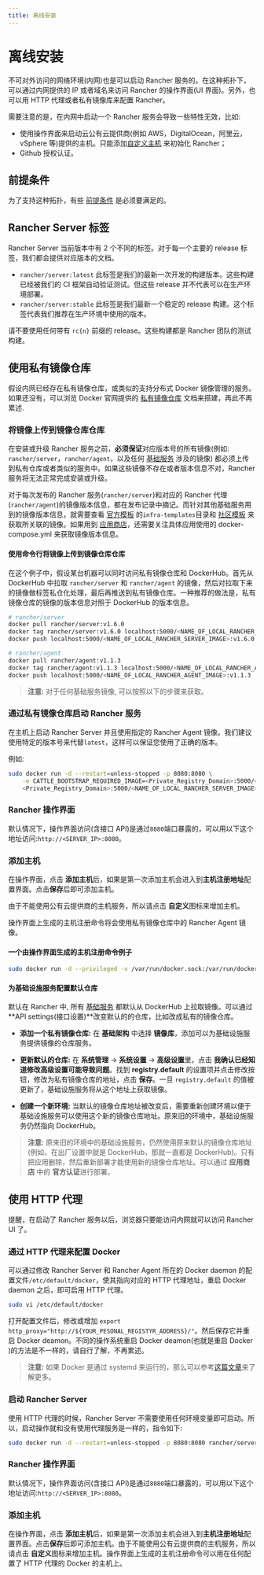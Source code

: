```yaml
---
title: 离线安装
---
```


# 离线安装

不可对外访问的网络环境(内网)也是可以启动 Rancher 服务的。在这种拓扑下，可以通过内网提供的 IP 或者域名来访问 Rancher 的操作界面(UI 界面)。另外，也可以用 HTTP 代理或者私有镜像库来配置 Rancher。

需要注意的是，在内网中启动一个 Rancher 服务会导致一些特性无效，比如:

- 使用操作界面来启动云公有云提供商(例如 AWS，DigitalOcean，阿里云，vSphere 等)提供的主机。只能添加[自定义主机](/docs/rancher1/infrastructure/hosts/custom/_index) 来初始化 Rancher；
- Github 授权认证。

## 前提条件

为了支持这种拓扑，有些 [前提条件](/docs/rancher1/installation/installing-server/_index#安装需求) 是必须要满足的。

## Rancher Server 标签

Rancher Server 当前版本中有 2 个不同的标签。对于每一个主要的 release 标签，我们都会提供对应版本的文档。

- `rancher/server:latest` 此标签是我们的最新一次开发的构建版本。这些构建已经被我们的 CI 框架自动验证测试。但这些 release 并不代表可以在生产环境部署。
- `rancher/server:stable` 此标签是我们最新一个稳定的 release 构建。这个标签代表我们推荐在生产环境中使用的版本。

请不要使用任何带有 `rc{n}` 前缀的 release。这些构建都是 Rancher 团队的测试构建。

## 使用私有镜像仓库

假设内网已经存在私有镜像仓库，或类似的支持分布式 Docker 镜像管理的服务。如果还没有，可以浏览 Docker 官网提供的 [私有镜像仓库](https://docs.docker.com/registry/) 文档来搭建，再此不再累述.

### 将镜像上传到镜像仓库仓库

在安装或升级 Rancher 服务之前，**必须保证**对应版本号的所有镜像(例如: `rancher/server`，`rancher/agent`，以及任何 [基础服务](/docs/rancher1/rancher-service/_index) 涉及的镜像) 都必须上传到私有仓库或者类似的服务中。如果这些镜像不存在或者版本信息不对，Rancher 服务将无法正常完成安装或升级。

对于每次发布的 Rancher 服务(`rancher/server`)和对应的 Rancher 代理(`rancher/agent`)的镜像版本信息，都在发布记录中摘记。而针对其他基础服务用到的镜像版本信息，就需要查看 [官方模板](https://github.com/rancher/rancher-catalog) 的`infra-templates`目录和 [社区模板](https://github.com/rancher/community-catalog) 来获取所关联的镜像。如果用到 [应用商店](/docs/rancher1/configurations/catalog/_index)，还需要关注具体应用使用的 docker-compose.yml 来获取镜像版本信息。

#### 使用命令行将镜像上传到镜像仓库仓库

在这个例子中，假设某台机器可以同时访问私有镜像仓库和 DockerHub。首先从 DockerHub 中拉取 `rancher/server` 和 `rancher/agent` 的镜像，然后对拉取下来的镜像做标签私仓化处理，最后再推送到私有镜像仓库。一种推荐的做法是，私有镜像仓库的镜像的版本信息对照于 DockerHub 的版本信息。

```bash
# rancher/server
docker pull rancher/server:v1.6.0
docker tag rancher/server:v1.6.0 localhost:5000/<NAME_OF_LOCAL_RANCHER_SERVER_IMAGE>:v1.6.0
docker push localhost:5000/<NAME_OF_LOCAL_RANCHER_SERVER_IMAGE>:v1.6.0

# rancher/agent
docker pull rancher/agent:v1.1.3
docker tag rancher/agent:v1.1.3 localhost:5000/<NAME_OF_LOCAL_RANCHER_AGENT_IMAGE>:v1.1.3
docker push localhost:5000/<NAME_OF_LOCAL_RANCHER_AGENT_IMAGE>:v1.1.3
```

> **注意:** 对于任何基础服务镜像, 可以按照以下的步骤来获取。

### 通过私有镜像仓库启动 Rancher 服务

在主机上启动 Rancher Server 并且使用指定的 Rancher Agent 镜像。我们建议使用特定的版本号来代替`latest`，这样可以保证您使用了正确的版本。

例如:

```bash
sudo docker run -d --restart=unless-stopped -p 8080:8080 \
    -e CATTLE_BOOTSTRAP_REQUIRED_IMAGE=<Private_Registry_Domain>:5000/<NAME_OF_LOCAL_RANCHER_AGENT_IMAGE>:v1.1.3 \
    <Private_Registry_Domain>:5000/<NAME_OF_LOCAL_RANCHER_SERVER_IMAGE>:v1.6.0
```

### Rancher 操作界面

默认情况下，操作界面访问(含接口 API)是通过`8080`端口暴露的，可以用以下这个地址访问:`http://<SERVER_IP>:8080`。

### 添加主机

在操作界面，点击 **添加主机**后，如果是第一次添加主机会进入到**主机注册地址**配置界面。点击**保存**后即可添加主机。

由于不能使用公有云提供商的主机服务，所以请点击 **自定义**图标来增加主机。

操作界面上生成的主机注册命令将会使用私有镜像仓库中的 Rancher Agent 镜像。

#### 一个由操作界面生成的主机注册命令例子

```bash
sudo docker run -d --privileged -v /var/run/docker.sock:/var/run/docker.sock <Private_Registry_Domain>:5000/<NAME_OF_LOCAL_RANCHER_AGENT_IMAGE>:v1.1.3 http://<SERVER_IP>:8080/v1/scripts/<security_credentials>
```

#### 为基础设施服务配置默认仓库

默认在 Rancher 中, 所有 [基础服务](/docs/rancher1/rancher-service/_index) 都默认从 DockerHub 上拉取镜像。可以通过 **API settings(接口设置)**改变默认的的仓库，比如改成私有的镜像仓库。

- **添加一个私有镜像仓库:** 在 **基础架构** 中选择 **镜像库**，添加可以为基础设施服务提供镜像的仓库服务。

- **更新默认的仓库:** 在 **系统管理** -> **系统设置** -> **高级设置**里，点击 **我确认已经知道修改高级设置可能导致问题**。找到 **registry.default** 的设置项并点击修改按钮，修改为私有镜像仓库的地址，点击 **保存**。一旦 `registry.default` 的值被更新了，基础设施服务将从这个地址上获取镜像。

- **创建一个新环境:** 当默认的镜像仓库地址被改变后，需要重新创建环境以便于基础设施服务可以使用这个新的镜像仓库地址。原来旧的环境中，基础设施服务仍然指向 DockerHub。

> **注意:** 原来旧的环境中的基础设施服务，仍然使用原来默认的镜像仓库地址(例如，在出厂设置中就是 DockerHub，那就一直都是 DockerHub)。只有把应用删除，然后重新部署才能使用新的镜像仓库地址。可以通过 **应用商店** 中的 **官方认证**进行部署。

## 使用 HTTP 代理

提醒，在启动了 Rancher 服务以后，浏览器只要能访问内网就可以访问 Rancher UI 了。

### 通过 HTTP 代理来配置 Docker

可以通过修改 Rancher Server 和 Rancher Agent 所在的 Docker daemon 的配置文件`/etc/default/docker`，使其指向对应的 HTTP 代理地址，重启 Docker daemon 之后，即可启用 HTTP 代理。

```bash
sudo vi /etc/default/docker
```

打开配置文件后，修改或增加 `export http_proxy="http://${YOUR_PESONAL_REGISTYR_ADDRESS}/"`。然后保存它并重启 Docker deamon。不同的操作系统重启 Docker deamon(也就是重启 Docker )的方法是不一样的，请自行了解，不再累述。

> **注意:** 如果 Docker 是通过 systemd 来运行的，那么可以参考[这篇文章](https://docs.docker.com/articles/systemd/#http-proxy)来了解更多。

### 启动 Rancher Server

使用 HTTP 代理的时候，Rancher Server 不需要使用任何环境变量即可启动。所以，启动操作就和没有使用代理服务是一样的，指令如下:

```bash
sudo docker run -d --restart=unless-stopped -p 8080:8080 rancher/server
```

### Rancher 操作界面

默认情况下，操作界面访问(含接口 API)是通过`8080`端口暴露的，可以用以下这个地址访问:`http://<SERVER_IP>:8080`。

### 添加主机

在操作界面，点击 **添加主机**后，如果是第一次添加主机会进入到**主机注册地址**配置界面。点击**保存**后即可添加主机。由于不能使用公有云提供商的主机服务，所以请点击 **自定义**图标来增加主机。操作界面上生成的主机注册命令可以用在任何配置了 HTTP 代理的 Docker 的主机上。

